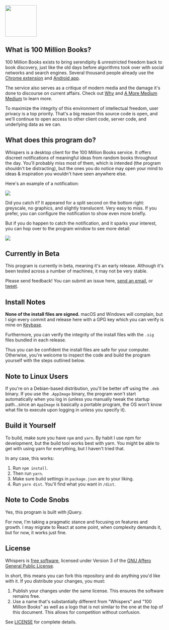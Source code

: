 <img src="https://100millionbooks.org/img/logo-circular-smaller.png" width="100" />

## What is 100 Million Books?

100 Million Books exists to bring serendipity & unrestricted freedom back to book discovery, just like the old days before algorithms took over with social networks and search engines. Several thousand people already use the [Chrome extension](https://chrome.google.com/webstore/detail/100-million-books/hcbonpnnmoidfnofkomcgocldoefjmaj) and [Android app](https://play.google.com/store/apps/details?id=com.canonofman.hundredmillionbooks&hl=en_US).

The service also serves as a critique of modern media and the damage it's done to discourse on current affairs. Check out [Why](https://medium.com/@100millionbooks/why-332a1c325299) and [A More Medium Medium](https://medium.com/@100millionbooks/a-truly-medium-medium-a584208bd622) to learn more.

To maximize the integrity of this environment of intellectual freedom, user privacy is a top priority. That's a big reason this source code is open, and we'll continue to open access to other client code, server code, and underlying data as we can.

## What does this program do?

Whispers is a desktop client for the 100 Million Books service. It offers discreet notifications of meaningful ideas from random books throughout the day. You'll probably miss most of them, which is intended (the program shouldn't be distracting), but the ones you do notice may open your mind to ideas & inspiration you wouldn't have seen anywhere else.

Here's an example of a notification:

<img src="https://100millionbooks.org/img/github/100mb-alert-demo-edited.gif" />

Did you catch it? It appeared for a split second on the bottom right: greyscale, no graphics, and slightly translucent. Very easy to miss. If you prefer, you can configure the notification to show even more briefly.

But if you do happen to catch the notification, and it sparks your interest, you can hop over to the program window to see more detail:

<img src="https://100millionbooks.org/img/github/100mb-window-demo.gif" />

## Currently in Beta

This program is currently in beta, meaning it's an early release. Although it's been tested across a number of machines, it may not be very stable.

Please send feedback! You can submit an issue here, [send an email](mailto:steve@100millionbooks.org), or [tweet](https://twitter.com/100millionbooks).

## Install Notes

**None of the install files are signed.** macOS and Windows will complain, but I sign every commit and release here with a GPG key which you can verify is mine on [Keybase](https://keybase.io/m52go). 

Furthermore, you can verify the integrity of the install files with the `.sig` files bundled in each release.

Thus you can be confident the install files are safe for your computer. Otherwise, you're welcome to inspect the code and build the program yourself with the steps outlined below.

## Note to Linux Users

If you're on a Debian-based distribution, you'll be better off using the `.deb` binary. If you use the `.AppImage` binary, the program won't start automatically when you log in (unless you manually tweak the startup path...since an `AppImage` is basically a portable program, the OS won't know what file to execute upon logging in unless you specify it).

## Build it Yourself

To build, make sure you have `npm` and `yarn`. By habit I use npm for development, but the build tool works best with yarn. You might be able to get with using yarn for everything, but I haven't tried that. 

In any case, this works:

1. Run `npm install`.
2. Then run `yarn`.
3. Make sure build settings in `package.json` are to your liking.
4. Run `yarn dist`. You'll find what you want in `/dist`.

## Note to Code Snobs

Yes, this program is built with jQuery.

For now, I'm taking a pragmatic stance and focusing on features and growth. I may migrate to React at some point, when complexity demands it, but for now, it works just fine.

## License

Whispers is [free software](https://www.gnu.org/philosophy/free-sw.html), licensed under Version 3 of the [GNU Affero General Public License](https://gnu.org/licenses/agpl.html).

In short, this means you can fork this repository and do anything you'd like with it. If you distribute your changes, you must:

 1. Publish your changes under the same license. This ensures the software remains free.
 2. Use a name that's substantially different from "Whispers" and "100 Million Books" as well as a logo that is not similar to the one at the top of this document. This allows for competition without confusion.

See [LICENSE](LICENSE) for complete details.